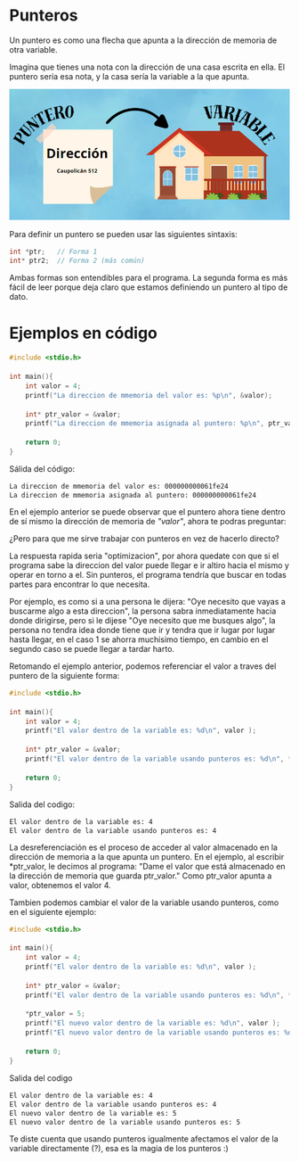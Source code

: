 # Punteros 

Un puntero es como una flecha que apunta a la dirección de memoria de otra variable.

Imagina que tienes una nota con la dirección de una casa escrita en ella. El puntero sería esa nota, 
y la casa sería la variable a la que apunta.

![](https://github.com/Matias3am/Programacion_en_C_Cpp/blob/main/Imagenes/punteros.png)

Para definir un puntero se pueden usar las siguientes sintaxis:

```c
int *ptr;   // Forma 1
int* ptr2;  // Forma 2 (más común)
```

Ambas formas son entendibles para el programa. La segunda forma es más fácil de 
leer porque deja claro que estamos definiendo un puntero al tipo de dato.

# Ejemplos en código 

```c
#include <stdio.h>

int main(){
    int valor = 4;
    printf("La direccion de mmemoria del valor es: %p\n", &valor);

    int* ptr_valor = &valor;
    printf("La direccion de mmemoria asignada al puntero: %p\n", ptr_valor);
    
    return 0;
}
```

Sálida del código:

```
La direccion de mmemoria del valor es: 000000000061fe24
La direccion de mmemoria asignada al puntero: 000000000061fe24
```

En el ejemplo anterior se puede observar que el puntero ahora tiene dentro de sí mismo la dirección de memoria de *"valor"*, ahora te podras preguntar:

¿Pero para que me sirve trabajar con punteros en vez de hacerlo directo?

La respuesta rapida seria "optimizacion", por ahora quedate con que si el programa sabe la direccion del valor puede llegar e ir altiro hacia el mismo y operar en torno a el. Sin punteros, el programa tendría que buscar en todas partes para encontrar lo que necesita.


Por ejemplo, es como si a una persona le dijera: "Oye necesito que vayas a buscarme algo a esta direccion", la persona sabra inmediatamente hacia donde dirigirse, pero si le dijese "Oye necesito que me busques algo", la persona no tendra idea donde tiene que ir y tendra que ir lugar por lugar hasta llegar, en el caso 1 se ahorra muchisimo tiempo, en cambio en el segundo caso se puede llegar a tardar harto.

Retomando el ejemplo anterior, podemos referenciar el valor a traves del puntero de la siguiente forma: 

```c
#include <stdio.h>

int main(){
    int valor = 4;
    printf("El valor dentro de la variable es: %d\n", valor );

    int* ptr_valor = &valor;
    printf("El valor dentro de la variable usando punteros es: %d\n", *ptr_valor );

    return 0;
}
```

Salida del codigo:

```
El valor dentro de la variable es: 4
El valor dentro de la variable usando punteros es: 4
```

La desreferenciación es el proceso de acceder al valor almacenado en la dirección de memoria a la que apunta un puntero. En el ejemplo, al escribir *ptr_valor, le decimos al programa: "Dame el valor que está almacenado en la dirección de memoria que guarda ptr_valor." Como ptr_valor apunta a valor, obtenemos el valor 4.


Tambien podemos cambiar el valor de la variable usando punteros, como en el siguiente ejemplo: 

```c
#include <stdio.h>

int main(){
    int valor = 4;
    printf("El valor dentro de la variable es: %d\n", valor );

    int* ptr_valor = &valor;
    printf("El valor dentro de la variable usando punteros es: %d\n", *ptr_valor );

    *ptr_valor = 5;
    printf("El nuevo valor dentro de la variable es: %d\n", valor );
    printf("El nuevo valor dentro de la variable usando punteros es: %d\n", *ptr_valor );
    
    return 0;
}
```

Salida del codigo 

```
El valor dentro de la variable es: 4
El valor dentro de la variable usando punteros es: 4
El nuevo valor dentro de la variable es: 5
El nuevo valor dentro de la variable usando punteros es: 5
```

Te diste cuenta que usando punteros igualmente afectamos el valor de la variable directamente (?), esa es la magia de los punteros :) 
